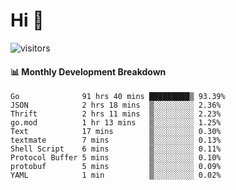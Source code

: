 # Hi 👋
 
![visitors](https://visitor-badge.glitch.me/badge?page_id=sorcererxw.sorcererx)

#### 📊 Monthly Development Breakdown

<!--START_SECTION:waka-->
```text
Go              91 hrs 40 mins █████████▒ 93.39%
JSON            2 hrs 18 mins  ▒░░░░░░░░░ 2.36%
Thrift          2 hrs 11 mins  ▒░░░░░░░░░ 2.23%
go.mod          1 hr 13 mins   ▒░░░░░░░░░ 1.25%
Text            17 mins        ▒░░░░░░░░░ 0.30%
textmate        7 mins         ▒░░░░░░░░░ 0.13%
Shell Script    6 mins         ▒░░░░░░░░░ 0.11%
Protocol Buffer 5 mins         ▒░░░░░░░░░ 0.10%
protobuf        5 mins         ▒░░░░░░░░░ 0.09%
YAML            1 min          ▒░░░░░░░░░ 0.02%
```
<!--END_SECTION:waka-->
